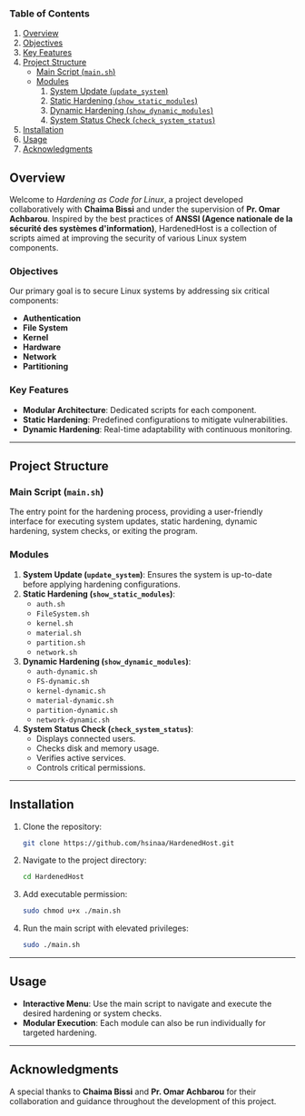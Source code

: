 ### **Table of Contents**

1. [Overview](#overview)  
2. [Objectives](#objectives)  
3. [Key Features](#key-features)  
4. [Project Structure](#project-structure)  
   - [Main Script (`main.sh`)](#main-script-mainsh)  
   - [Modules](#modules)  
     1. [System Update (`update_system`)](#system-update-updatesystem)  
     2. [Static Hardening (`show_static_modules`)](#static-hardening-show_static_modules)  
     3. [Dynamic Hardening (`show_dynamic_modules`)](#dynamic-hardening-show_dynamic_modules)  
     4. [System Status Check (`check_system_status`)](#system-status-check-check_system_status)  
5. [Installation](#installation)  
6. [Usage](#usage)  
7. [Acknowledgments](#acknowledgments)

   
## **Overview**  
Welcome to *Hardening as Code for Linux*, a project developed collaboratively with **Chaima Bissi** and under the supervision of **Pr. Omar Achbarou**. Inspired by the best practices of **ANSSI (Agence nationale de la sécurité des systèmes d'information)**, HardenedHost is a collection of scripts aimed at improving the security of various Linux system components.  

### **Objectives**  
Our primary goal is to secure Linux systems by addressing six critical components:  
- **Authentication**  
- **File System**  
- **Kernel**  
- **Hardware**  
- **Network**  
- **Partitioning**  

### **Key Features**  
- **Modular Architecture**: Dedicated scripts for each component.  
- **Static Hardening**: Predefined configurations to mitigate vulnerabilities.  
- **Dynamic Hardening**: Real-time adaptability with continuous monitoring.  

---

## **Project Structure**  

### **Main Script (`main.sh`)**  
The entry point for the hardening process, providing a user-friendly interface for executing system updates, static hardening, dynamic hardening, system checks, or exiting the program.  

### **Modules**  
1. **System Update (`update_system`)**: Ensures the system is up-to-date before applying hardening configurations.  
2. **Static Hardening (`show_static_modules`)**:  
   - `auth.sh`  
   - `FileSystem.sh`  
   - `kernel.sh`  
   - `material.sh`  
   - `partition.sh`  
   - `network.sh`  
3. **Dynamic Hardening (`show_dynamic_modules`)**:  
   - `auth-dynamic.sh`  
   - `FS-dynamic.sh`  
   - `kernel-dynamic.sh`  
   - `material-dynamic.sh`  
   - `partition-dynamic.sh`  
   - `network-dynamic.sh`  
4. **System Status Check (`check_system_status`)**:  
   - Displays connected users.  
   - Checks disk and memory usage.  
   - Verifies active services.  
   - Controls critical permissions.  

---

## **Installation**  

1. Clone the repository:  
   ```bash
   git clone https://github.com/hsinaa/HardenedHost.git
   ```  
2. Navigate to the project directory:  
   ```bash
   cd HardenedHost
   ```
3. Add executable permission:  
   ```bash
   sudo chmod u+x ./main.sh
   ``` 
4. Run the main script with elevated privileges:  
   ```bash
   sudo ./main.sh
   ```  

---

## **Usage**  

- **Interactive Menu**: Use the main script to navigate and execute the desired hardening or system checks.  
- **Modular Execution**: Each module can also be run individually for targeted hardening.  

---

## **Acknowledgments**  
A special thanks to **Chaima Bissi** and **Pr. Omar Achbarou** for their collaboration and guidance throughout the development of this project.  

